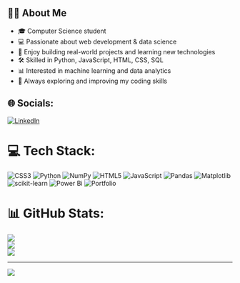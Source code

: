 ## 👩‍💻 About Me

- 🎓 Computer Science student
- 💻 Passionate about web development & data science
- 🚀 Enjoy building real-world projects and learning new technologies
- 🛠️ Skilled in Python, JavaScript, HTML, CSS, SQL
- 📊 Interested in machine learning and data analytics
- 🌱 Always exploring and improving my coding skills


## 🌐 Socials:
[![LinkedIn](https://img.shields.io/badge/LinkedIn-%230077B5.svg?logo=linkedin&logoColor=white)](https://linkedin.com/in/http://www.linkedin.com/in/b-jyothika) 

# 💻 Tech Stack:
![CSS3](https://img.shields.io/badge/css3-%231572B6.svg?style=for-the-badge&logo=css3&logoColor=white) ![Python](https://img.shields.io/badge/python-3670A0?style=for-the-badge&logo=python&logoColor=ffdd54) ![NumPy](https://img.shields.io/badge/numpy-%23013243.svg?style=for-the-badge&logo=numpy&logoColor=white) ![HTML5](https://img.shields.io/badge/html5-%23E34F26.svg?style=for-the-badge&logo=html5&logoColor=white) ![JavaScript](https://img.shields.io/badge/javascript-%23323330.svg?style=for-the-badge&logo=javascript&logoColor=%23F7DF1E) ![Pandas](https://img.shields.io/badge/pandas-%23150458.svg?style=for-the-badge&logo=pandas&logoColor=white) ![Matplotlib](https://img.shields.io/badge/Matplotlib-%23ffffff.svg?style=for-the-badge&logo=Matplotlib&logoColor=black) ![scikit-learn](https://img.shields.io/badge/scikit--learn-%23F7931E.svg?style=for-the-badge&logo=scikit-learn&logoColor=white) ![Power Bi](https://img.shields.io/badge/power_bi-F2C811?style=for-the-badge&logo=powerbi&logoColor=black) ![Portfolio](https://img.shields.io/badge/Portfolio-%23000000.svg?style=for-the-badge&logo=firefox&logoColor=#FF7139)
# 📊 GitHub Stats:
![](https://github-readme-stats.vercel.app/api?username=jyothika-badugu&theme=dracula&hide_border=false&include_all_commits=false&count_private=false)<br/>
![](https://nirzak-streak-stats.vercel.app/?user=jyothika-badugu&theme=dracula&hide_border=false)<br/>
![](https://github-readme-stats.vercel.app/api/top-langs/?username=jyothika-badugu&theme=dracula&hide_border=false&include_all_commits=false&count_private=false&layout=compact)

---
[![](https://visitcount.itsvg.in/api?id=jyothika-badugu&icon=0&color=0)](https://visitcount.itsvg.in)

<!-- Proudly created with GPRM ( https://gprm.itsvg.in ) -->

